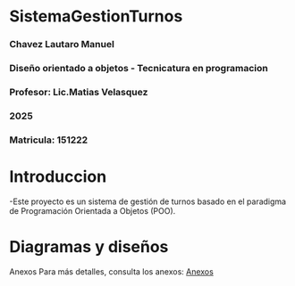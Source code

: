 # SistemaGestionTurnos



### Chavez Lautaro Manuel
### Diseño orientado a objetos - Tecnicatura en programacion
### Profesor: Lic.Matias Velasquez
### 2025
### Matricula: 151222
# Introduccion

-Este proyecto es un sistema de gestión de turnos basado en el paradigma de Programación Orientada a Objetos (POO).

# Diagramas y diseños
Anexos
Para más detalles, consulta los anexos:
[Anexos](anexos.md)



